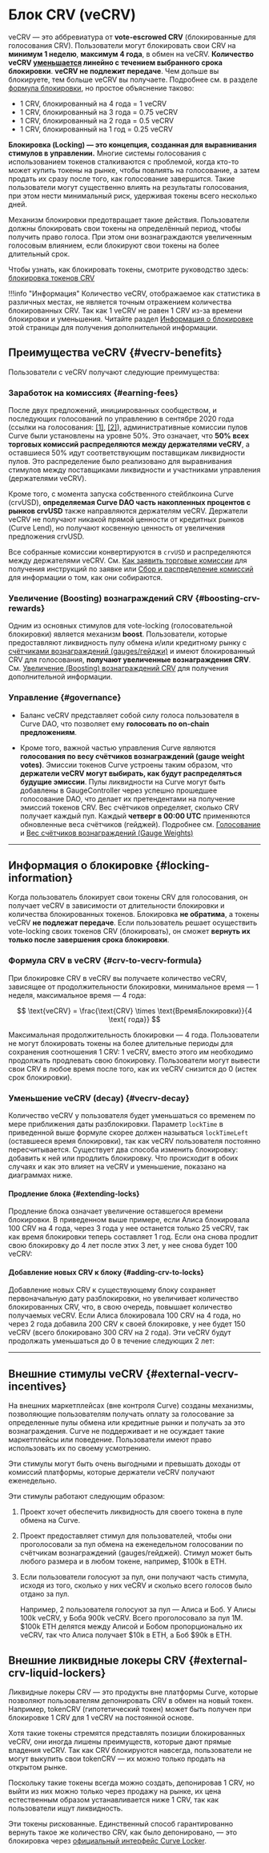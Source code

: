 <h1>Блок CRV (veCRV)</h1>

veCRV — это аббревиатура от **vote-escrowed CRV** (блокированные для голосования CRV). Пользователи могут блокировать свои CRV на **минимум 1 неделю**, **максимум 4 года**, в обмен на veCRV. **Количество veCRV [уменьшается](#vecrv-decay) линейно с течением выбранного срока блокировки**. **veCRV не подлежит передаче**. Чем дольше вы блокируете, тем больше veCRV вы получаете. Подробнее см. в разделе [формула блокировки](#crv-to-vecrv-formula), но простое объяснение таково:

- 1 CRV, блокированный на 4 года = 1 veCRV
- 1 CRV, блокированный на 3 года = 0.75 veCRV
- 1 CRV, блокированный на 2 года = 0.5 veCRV
- 1 CRV, блокированный на 1 год = 0.25 veCRV

**Блокировка (Locking) — это концепция, созданная для выравнивания стимулов в управлении.** Многие системы голосования с использованием токенов сталкиваются с проблемой, когда кто-то может купить токены на рынке, чтобы повлиять на голосование, а затем продать их сразу после того, как голосование завершится. Такие пользователи могут существенно влиять на результаты голосования, при этом нести минимальный риск, удерживая токены всего несколько дней.

Механизм блокировки предотвращает такие действия. Пользователи должны блокировать свои токены на определённый период, чтобы получить право голоса. При этом они вознаграждаются увеличенным голосовым влиянием, если блокируют свои токены на более длительный срок.

Чтобы узнать, как блокировать токены, смотрите руководство здесь: [блокировка токенов CRV](./locking-your-crv.md)

!!!info "Информация"
    Количествo veCRV, отображаемое как статистика в различных местах, не является точным отражением количества блокированных CRV. Так как 1 veCRV не равен 1 CRV из-за времени блокировки и уменьшения. Читайте раздел [Информация о блокировке](#locking-information) этой страницы для получения дополнительной информации.

## **Преимущества veCRV** {#vecrv-benefits}

Пользователи с veCRV получают следующие преимущества:

### **Заработок на комиссиях** {#earning-fees}

После двух предложений, инициированных сообществом, и последующих голосований по управлению в сентябре 2020 года (ссылки на голосования: [[1]](https://curvemonitor.com/#/dao/proposal/parameter/2), [[2]](https://curvemonitor.com/#/dao/proposal/parameter/3)), административные комиссии пулов Curve были установлены на уровне 50%. Это означает, что **50% всех торговых комиссий распределяются между держателями veCRV**, а оставшиеся 50% идут соответствующим поставщикам ликвидности пулов. Это распределение было реализовано для выравнивания стимулов между поставщиками ликвидности и участниками управления (держателями veCRV). 

Кроме того, с момента запуска собственного стейблкоина Curve (crvUSD), **определяемая Curve DAO часть накопленных процентов с рынков crvUSD** также направляются держателям veCRV. Держатели veCRV не получают никакой прямой ценности от кредитных рынков (Curve Lend), но получают косвенную ценность от увеличения предложения crvUSD.

Все собранные комиссии конвертируются в `crvUSD` и распределяются между держателями veCRV. См. [Как заявить торговые комиссии](./claiming-trading-fees.md) для получения инструкций по заявке или [Сбор и распределение комиссий](./fee-collection-distribution.md) для информации о том, как они собираются.

### **Увеличение (Boosting) вознаграждений CRV** {#boosting-crv-rewards}

Одним из основных стимулов для vote-locking (голосовательной блокировки) является механизм **boost**. Пользователи, которые предоставляют ликвидность пулу обмена и/или кредитному рынку с [счётчиками вознаграждений (gauges/гейджи)](/reward-gauges/overview/) и имеют блокированный CRV для голосования, **получают увеличенные вознаграждения CRV**. См. [Увеличение (Boosting) вознаграждений CRV](../reward-gauges/boosting-your-crv-rewards.md) для получения дополнительной информации.

### **Управление** {#governance}

- Баланс veCRV представляет собой силу голоса пользователя в Curve DAO, что позволяет ему **голосовать по on-chain предложениям**.

- Кроме того, важной частью управления Curve являются **голосования по весу счётчиков вознаграждений (gauge weight votes)**. Эмиссии токенов Curve устроены таким образом, что **держатели veCRV могут выбирать, как будут распределяться будущие эмиссии**. Пулы ликвидности на Curve могут быть добавлены в GaugeController через успешно прошедшее голосование DAO, что делает их претендентами на получение эмиссий токенов CRV. Вес счётчиков определяет, сколько CRV получает каждый пул. Каждый **четверг в 00:00 UTC** применяются обновленные веса счётчиков (гейджей). Подробнее см. [Голосование](../governance/voting.md) и [Вес счётчиков вознаграждений (Gauge Weights)](../reward-gauges/gauge-weights.md)

---

## **Информация о блокировке** {#locking-information}

Когда пользователь блокирует свои токены CRV для голосования, он получает veCRV в зависимости от длительности блокировки и количества блокированных токенов. Блокировка **не обратима**, а токены veCRV **не подлежат передаче**. Если пользователь решает осуществить vote-locking своих токенов CRV (блокировать), он сможет **вернуть их только после завершения срока блокировки**.

### **Формула CRV в veCRV** {#crv-to-vecrv-formula}

При блокировке CRV в veCRV вы получаете количество veCRV, зависящее от продолжительности блокировки, минимальное время — 1 неделя, максимальное время — 4 года:

$$ \text{veCRV} = \frac{\text{CRV} \times \text{ВремяБлокировки}}{4 \text{ года}} $$

Максимальная продолжительность блокировки — 4 года. Пользователи не могут блокировать токены на более длительные периоды для сохранения соотношения 1 CRV: 1 veCRV, вместо этого им необходимо продолжать продлевать свою блокировку. Пользователи могут вывести свои CRV в любое время после того, как их veCRV снизится до 0 (истек срок блокировки).

### **Уменьшение veCRV (decay)** {#vecrv-decay}

Количество veCRV у пользователя будет уменьшаться со временем по мере приближения даты разблокировки. Параметр `lockTime` в приведенной выше формуле скорее должен называться `lockTimeLeft` (оставшееся время блокировки), так как veCRV пользователя постоянно пересчитывается. Существует два способа изменить блокировку: добавить к ней или продлить блокировку. Что происходит в обоих случаях и как это влияет на veCRV и уменьшение, показано на диаграммах ниже.

#### **Продление блока** {#extending-locks}

Продление блока означает увеличение оставшегося времени блокировки. В приведенном выше примере, если Алиса блокировала 100 CRV на 4 года, через 3 года у нее останется только 25 veCRV, так как время блокировки теперь составляет 1 год. Если она снова продлит свою блокировку до 4 лет после этих 3 лет, у нее снова будет 100 veCRV:

<canvas id="extendLockChart"></canvas>

#### **Добавление новых CRV к блоку** {#adding-crv-to-locks}

Добавление новых CRV к существующему блоку сохраняет первоначальную дату разблокировки, но увеличивает количество блокированных CRV, что, в свою очередь, повышает количество получаемых veCRV. Если Алиса блокировала 100 CRV на 4 года, но через 2 года добавила 200 CRV к своей блокировке, у нее будет 150 veCRV (всего блокировано 300 CRV на 2 года). Эти veCRV будут продолжать уменьшаться до 0 в течение следующих 2 лет:

<canvas id="addLockChart"></canvas>

---

## **Внешние стимулы veCRV** {#external-vecrv-incentives}

На внешних маркетплейсах (вне контроля Curve) созданы механизмы, позволяющие пользователям получать оплату за голосование за определенные пулы обмена или кредитные рынки и получать за это вознаграждения. Curve не поддерживает и не осуждает такие маркетплейсы или поведение. Пользователи имеют право использовать их по своему усмотрению.

Эти стимулы могут быть очень выгодными и превышать доходы от комиссий платформы, которые держатели veCRV получают еженедельно.

Эти стимулы работают следующим образом:

1. Проект хочет обеспечить ликвидность для своего токена в пуле обмена на Curve.
2. Проект предоставляет стимул для пользователей, чтобы они проголосовали за пул обмена на еженедельном голосовании по счётчикам вознаграждений (gauges/гейджей). Стимул может быть любого размера и в любом токене, например, $100k в ETH.
3. Если пользователи голосуют за пул, они получают часть стимула, исходя из того, сколько у них veCRV и сколько всего голосов было отдано за пул.

   Например, 2 пользователя голосуют за пул — Алиса и Боб. У Алисы 100k veCRV, у Боба 900k veCRV. Всего проголосовало за пул 1M. $100k ETH делятся между Алисой и Бобом пропорционально их veCRV, так что Алиса получает $10k в ETH, а Боб $90k в ETH.

## **Внешние ликвидные локеры CRV** {#external-crv-liquid-lockers}

Ликвидные локеры CRV — это продукты вне платформы Curve, которые позволяют пользователям депонировать CRV в обмен на новый токен. Например, tokenCRV (гипотетический токен) может быть получен при блокировке 1 CRV для 1 veCRV на постоянной основе.

Хотя такие токены стремятся представлять позиции блокированных veCRV, они иногда лишены преимуществ, которые дают прямые владения veCRV. Так как CRV блокируются навсегда, пользователи не могут выкупить свои tokenCRV — их можно только продать на открытом рынке.

Поскольку такие токены всегда можно создать, депонировав 1 CRV, но выйти из них можно только через продажу на рынке, их цена естественным образом устанавливается ниже 1 CRV, так как пользователи ищут ликвидность.

Эти токены рискованные. Единственный способ гарантированно вернуть такое же количество CRV, как было депонировано, — это блокировка через [официальный интерфейс Curve Locker](https://dao.curve.fi/locker).

<script src="https://cdn.jsdelivr.net/npm/chart.js"></script>
<script src="https://cdn.jsdelivr.net/npm/chartjs-adapter-date-fns/dist/chartjs-adapter-date-fns.bundle.min.js"></script>
<script src="https://cdn.jsdelivr.net/npm/chartjs-plugin-annotation"></script>


<script>
    // Получить сегодняшнюю дату
    const today = new Date();
    const endDate = new Date(today);
    const relockDate = new Date(today);
    relockDate.setFullYear(today.getFullYear() + 3);
    endDate.setFullYear(today.getFullYear() + 7);

    // Генерация точек данных каждые 7 дней
    let data = [];
    let currentDate = new Date(today);
    
    while (currentDate <= relockDate) {
        const x = (currentDate - today) / (1000 * 60 * 60 * 24); // Преобразование миллисекунд в дни
        const veCRV = 100 - 100*x / (4 * 365);
        data.push({ x: currentDate.toISOString().split('T')[0], y: veCRV});
        currentDate.setDate(currentDate.getDate() + 7);
    }
    currentDate.setDate(currentDate.getDate() - 7);
    while (currentDate <= endDate) {
        const x = (currentDate - relockDate) / (1000 * 60 * 60 * 24); // Преобразование миллисекунд в дни
        const veCRV = Math.min(100 - 100*x / (4 * 365), 100);
        data.push({ x: currentDate.toISOString().split('T')[0], y: veCRV});
        currentDate.setDate(currentDate.getDate() + 7);
    }
    

    // Создание графика
    const ctx = document.getElementById('extendLockChart').getContext('2d');
    new Chart(ctx, {
        type: 'line',
        data: {
            datasets: [{
                label: 'Процент veCRV',
                data: data,
                borderColor: 'blue',
                fill: false,
                pointRadius: 0,
                pointHoverRadius: 10,
                pointHitRadius: 10
            }]
        },
        options: {
            plugins: {
                annotation: {
                    common: {
                        drawTime: 'beforeDatasetsDraw'
                    },
                    annotations: [{
                        type: 'line',
                        scaleID: 'x',
                        value: relockDate,
                        borderColor: 'red',
                        borderWidth: 2,
                        borderDash: [3,3],
                        label: {
                            backgroundColor: 'red',
                            borderRadius: 0,
                            color: 'white',
                            content: (ctx) => ['Продлить блокировку на 4 года'],
                            display: true,
                            position: 'end'
                        }
                    }]
                },
                title: {
                    display: true,
                    text: 'Уменьшение veCRV для 100 CRV, блокированных на 4 года с продлением блокировки после 3 лет на еще 4 года'
                },
                legend: {
                    display: false
                },
                tooltip: {
                    displayColors: false,
                    callbacks: {
                        title: (context) => {
                            const date = new Date(context[0].parsed.x);
                            return date.toLocaleDateString('ru-RU', { year: 'numeric', month: 'short', day: 'numeric' });
                        },
                        label: (context) => {
                            return `100 CRV = ${context.parsed.y.toFixed(1)} veCRV`;
                        }
                    }
                }
            },
            scales: {
                x: {
                    type: 'time',
                    time: {
                        unit: 'month'
                    },
                    title: {
                        display: true,
                        text: 'Дата'
                    }
                },
                y: {
                    title: {
                        display: true,
                        text: 'veCRV'
                    }
                }
            }
        }
    });
</script>

<script>
    const addLockDate = new Date(today);
    endDate.setFullYear(today.getFullYear() + 4);
    addLockDate.setFullYear(today.getFullYear() + 2);

    // Генерация точек данных каждые 7 дней
    data = [];
    currentDate = new Date(today);
    
    while (currentDate <= addLockDate) {
        const x = (currentDate - today) / (1000 * 60 * 60 * 24); // Преобразование миллисекунд в дни
        const veCRV = 100 - 100*x / (4 * 365);
        data.push({ x: currentDate.toISOString().split('T')[0], y: veCRV});
        currentDate.setDate(currentDate.getDate() + 7);
    }
    currentDate.setDate(currentDate.getDate() - 7);
    while (currentDate <= endDate) {
        const x = (currentDate - addLockDate) / (1000 * 60 * 60 * 24); // Преобразование миллисекунд в дни
        const veCRV = Math.min(150 - 150*x / (2 * 365), 150);
        data.push({ x: currentDate.toISOString().split('T')[0], y: veCRV});
        currentDate.setDate(currentDate.getDate() + 7);
    }
    

    // Создание графика
    const addLockCtx = document.getElementById('addLockChart').getContext('2d');
    new Chart(addLockCtx, {
        type: 'line',
        data: {
            datasets: [{
                label: 'Процент veCRV',
                data: data,
                borderColor: 'blue',
                fill: false,
                pointRadius: 0,
                pointHoverRadius: 10,
                pointHitRadius: 10
            }]
        },
        options: {
            plugins: {
                annotation: {
                    common: {
                        drawTime: 'beforeDatasetsDraw'
                    },
                    annotations: [{
                        type: 'line',
                        scaleID: 'x',
                        value: addLockDate,
                        borderColor: 'green',
                        borderWidth: 2,
                        borderDash: [3,3],
                        label: {
                            backgroundColor: 'green',
                            borderRadius: 0,
                            color: 'white',
                            content: (addLockCtx) => ['Добавить 200 CRV к блокировке'],
                            display: true,
                            position: 'end'
                        }
                    }]
                },
                title: {
                    display: true,
                    text: 'Уменьшение veCRV для 100 CRV, блокированных на 4 года с добавлением 200 CRV к блокировке после 2 лет'
                },
                legend: {
                    display: false
                },
                tooltip: {
                    displayColors: false,
                    callbacks: {
                        title: (context) => {
                            const date = new Date(context[0].parsed.x);
                            return date.toLocaleDateString('ru-RU', { year: 'numeric', month: 'short', day: 'numeric' });
                        },
                        label: (context) => {
                            return `100 CRV = ${context.parsed.y.toFixed(1)} veCRV`;
                        }
                    }
                }
            },
            scales: {
                x: {
                    type: 'time',
                    time: {
                        unit: 'month'
                    },
                    title: {
                        display: true,
                        text: 'Дата'
                    }
                },
                y: {
                    title: {
                        display: true,
                        text: 'veCRV'
                    }
                }
            }
        }
    });
</script>

